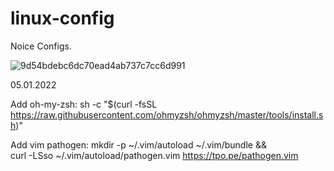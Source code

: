 # linux-config

Noice Configs.

![9d54bdebc6dc70ead4ab737c7cc6d991](https://user-images.githubusercontent.com/109991162/210795955-655d07ef-1158-4b4d-9861-8969dd2f9931.jpg)

05.01.2022

Add oh-my-zsh:
  sh -c "$(curl -fsSL https://raw.githubusercontent.com/ohmyzsh/ohmyzsh/master/tools/install.sh)"

Add vim pathogen:
  mkdir -p ~/.vim/autoload ~/.vim/bundle && \
  curl -LSso ~/.vim/autoload/pathogen.vim https://tpo.pe/pathogen.vim

